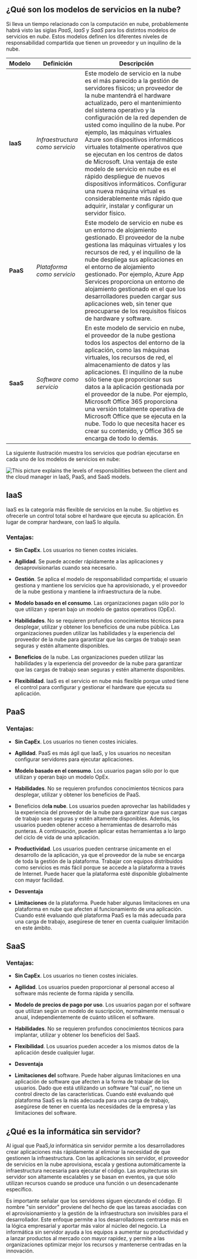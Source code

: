 
## ¿Qué son los modelos de servicios en la nube?

Si lleva un tiempo relacionado con la computación en nube, probablemente habrá visto las siglas _PaaS_, _IaaS_ y _SaaS_ para los distintos modelos de servicios en _nube_. Estos modelos definen los diferentes niveles de responsabilidad compartida que tienen un proveedor y un inquilino de la nube.

|**Modelo**|**Definición**|**Descripción**|
|---|---|---|
|**IaaS**|_Infraestructura como servicio_|Este modelo de servicio en la nube es el más parecido a la gestión de servidores físicos; un proveedor de la nube mantendrá el hardware actualizado, pero el mantenimiento del sistema operativo y la configuración de la red dependen de usted como inquilino de la nube. Por ejemplo, las máquinas virtuales Azure son dispositivos informáticos virtuales totalmente operativos que se ejecutan en los centros de datos de Microsoft. Una ventaja de este modelo de servicio en nube es el rápido despliegue de nuevos dispositivos informáticos. Configurar una nueva máquina virtual es considerablemente más rápido que adquirir, instalar y configurar un servidor físico.|
|**PaaS**|_Plataforma como servicio_|Este modelo de servicio en nube es un entorno de alojamiento gestionado. El proveedor de la nube gestiona las máquinas virtuales y los recursos de red, y el inquilino de la nube despliega sus aplicaciones en el entorno de alojamiento gestionado. Por ejemplo, Azure App Services proporciona un entorno de alojamiento gestionado en el que los desarrolladores pueden cargar sus aplicaciones web, sin tener que preocuparse de los requisitos físicos de hardware y software.|
|**SaaS**|_Software como servicio_|En este modelo de servicio en nube, el proveedor de la nube gestiona todos los aspectos del entorno de la aplicación, como las máquinas virtuales, los recursos de red, el almacenamiento de datos y las aplicaciones. El inquilino de la nube sólo tiene que proporcionar sus datos a la aplicación gestionada por el proveedor de la nube. Por ejemplo, Microsoft Office 365 proporciona una versión totalmente operativa de Microsoft Office que se ejecuta en la nube. Todo lo que necesita hacer es crear su contenido, y Office 365 se encarga de todo lo demás.|

La siguiente ilustración muestra los servicios que podrían ejecutarse en cada uno de los modelos de servicios en nube:

![This picture explains the levels of responsibilities between the client and the cloud manager in IaaS, PaaS, and SaaS models.](https://d3c33hcgiwev3.cloudfront.net/imageAssetProxy.v1/lwPmwijmTL6D5sIo5iy-lg_c25b83e2dcde463ca7de53207047a68a_Picture1.png?expiry=1709337600000&hmac=PW6hTg8-rZQvYdXpIBe2VnIB3sIkY0TUvPOXvESLrGY)

## IaaS

IaaS es la categoría más flexible de servicios en la nube. Su objetivo es ofrecerle un control total sobre el hardware que ejecuta su aplicación. En lugar de comprar hardware, con IaaS lo alquila.

### Ventajas:

- **Sin CapEx**. Los usuarios no tienen costes iniciales.
    
- **Agilidad**. Se puede acceder rápidamente a las aplicaciones y desaprovisionarlas cuando sea necesario.
    
- **Gestión**. Se aplica el modelo de responsabilidad compartida; el usuario gestiona y mantiene los servicios que ha aprovisionado, y el proveedor de la nube gestiona y mantiene la infraestructura de la nube.
    
- **Modelo basado en el consumo**. Las organizaciones pagan sólo por lo que utilizan y operan bajo un modelo de gastos operativos (OpEx).
    
- **Habilidades**. No se requieren profundos conocimientos técnicos para desplegar, utilizar y obtener los beneficios de una nube pública. Las organizaciones pueden utilizar las habilidades y la experiencia del proveedor de la nube para garantizar que las cargas de trabajo sean seguras y estén altamente disponibles.
    
- **Beneficios** de la nube. Las organizaciones pueden utilizar las habilidades y la experiencia del proveedor de la nube para garantizar que las cargas de trabajo sean seguras y estén altamente disponibles.
    
- **Flexibilidad**. IaaS es el servicio en nube más flexible porque usted tiene el control para configurar y gestionar el hardware que ejecuta su aplicación.
    

## PaaS

### Ventajas:

- **Sin CapEx**. Los usuarios no tienen costes iniciales.
    
- **Agilidad**. PaaS es más ágil que IaaS, y los usuarios no necesitan configurar servidores para ejecutar aplicaciones.
    
- **Modelo basado en el consumo**. Los usuarios pagan sólo por lo que utilizan y operan bajo un modelo OpEx.
    
- **Habilidades**. No se requieren profundos conocimientos técnicos para desplegar, utilizar y obtener los beneficios de PaaS.
    
- Beneficios de**la nube**. Los usuarios pueden aprovechar las habilidades y la experiencia del proveedor de la nube para garantizar que sus cargas de trabajo sean seguras y estén altamente disponibles. Además, los usuarios pueden obtener acceso a herramientas de desarrollo más punteras. A continuación, pueden aplicar estas herramientas a lo largo del ciclo de vida de una aplicación.
    
- **Productividad**. Los usuarios pueden centrarse únicamente en el desarrollo de la aplicación, ya que el proveedor de la nube se encarga de toda la gestión de la plataforma. Trabajar con equipos distribuidos como servicios es más fácil porque se accede a la plataforma a través de Internet. Puede hacer que la plataforma esté disponible globalmente con mayor facilidad.
    
- **Desventaja**
    
- **Limitaciones** de la plataforma. Puede haber algunas limitaciones en una plataforma en nube que afecten al funcionamiento de una aplicación. Cuando esté evaluando qué plataforma PaaS es la más adecuada para una carga de trabajo, asegúrese de tener en cuenta cualquier limitación en este ámbito.
    

## SaaS

### Ventajas:

- **Sin CapEx**. Los usuarios no tienen costes iniciales.
    
- **Agilidad**. Los usuarios pueden proporcionar al personal acceso al software más reciente de forma rápida y sencilla.
    
- **Modelo de precios de pago por uso**. Los usuarios pagan por el software que utilizan según un modelo de suscripción, normalmente mensual o anual, independientemente de cuánto utilicen el software.
    
- **Habilidades**. No se requieren profundos conocimientos técnicos para implantar, utilizar y obtener los beneficios del SaaS.
    
- **Flexibilidad**. Los usuarios pueden acceder a los mismos datos de la aplicación desde cualquier lugar.
    
- **Desventaja**
    
- **Limitaciones del** software. Puede haber algunas limitaciones en una aplicación de software que afecten a la forma de trabajar de los usuarios. Dado que está utilizando un software "tal cual", no tiene un control directo de las características. Cuando esté evaluando qué plataforma SaaS es la más adecuada para una carga de trabajo, asegúrese de tener en cuenta las necesidades de la empresa y las limitaciones del software.
    

## ¿Qué es la informática sin servidor?

Al igual que PaaS,_la_ informática sin servidor permite a los desarrolladores crear aplicaciones más rápidamente al eliminar la necesidad de que gestionen la infraestructura. Con las aplicaciones sin servidor, el proveedor de servicios en la nube aprovisiona, escala y gestiona automáticamente la infraestructura necesaria para ejecutar el código. Las arquitecturas sin servidor son altamente escalables y se basan en eventos, ya que sólo utilizan recursos cuando se produce una función o un desencadenante específico.

Es importante señalar que los servidores siguen ejecutando el código. El nombre "sin servidor" proviene del hecho de que las tareas asociadas con el aprovisionamiento y la gestión de la infraestructura son invisibles para el desarrollador. Este enfoque permite a los desarrolladores centrarse más en la lógica empresarial y aportar más valor al núcleo del negocio. La informática sin servidor ayuda a los equipos a aumentar su productividad y a lanzar productos al mercado con mayor rapidez, y permite a las organizaciones optimizar mejor los recursos y mantenerse centradas en la innovación.